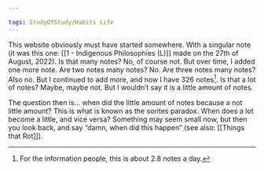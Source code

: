 ```yaml
---

tags: StudyOfStudy/Habits Life 
---
```


This website obviously must have started somewhere. With a singular note (it was this one: [[1 - Indigenous Philosophies (L)]] made on the 27th of August, 2022). Is that many notes? No, of course not. But over time, I added one more note. Are two notes many notes? No. Are three notes many notes? Also no. But I continued to add more, and now I have 326 notes[^1]. Is that a lot of notes? Maybe, maybe not. But I wouldn’t say it is a little amount of notes.

The question then is… when did the little amount of notes because a not little amount? This is what is known as the sorites paradox. When does a lot become a little, and vice versa? Something may seem small now, but then you look back, and say “damn, when did this happen” (see also: [[Things that Rot]]). 

[^1]: For the information people, this is about 2.8 notes a day.